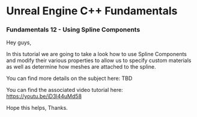 # Unreal Engine C++ Fundamentals
### Fundamentals 12 - Using Spline Components

Hey guys,

In this tutorial we are going to take a look how to use Spline Components and modify their various properties to allow us to specify custom materials as well as determine how meshes are attached to the spline.

You can find more details on the subject here: TBD

You can find the associated video tutorial here: https://youtu.be/iD3l44uMd58


Hope this helps, Thanks.